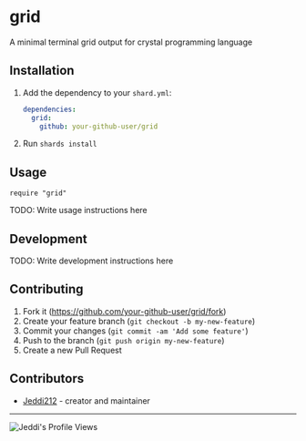 # grid

A minimal terminal grid output for crystal programming language

## Installation

1. Add the dependency to your `shard.yml`:

   ```yaml
   dependencies:
     grid:
       github: your-github-user/grid
   ```

2. Run `shards install`

## Usage

```crystal
require "grid"
```

TODO: Write usage instructions here

## Development

TODO: Write development instructions here

## Contributing

1. Fork it (<https://github.com/your-github-user/grid/fork>)
2. Create your feature branch (`git checkout -b my-new-feature`)
3. Commit your changes (`git commit -am 'Add some feature'`)
4. Push to the branch (`git push origin my-new-feature`)
5. Create a new Pull Request

## Contributors

- [Jeddi212](https://github.com/your-github-user) - creator and maintainer

<hr>

![Jeddi's Profile Views](https://api.visitorbadge.io/api/visitors?path=https%3A%2F%2Fgithub.com%2FJeddi212&countColor=%23fce775&style=flat-square)
